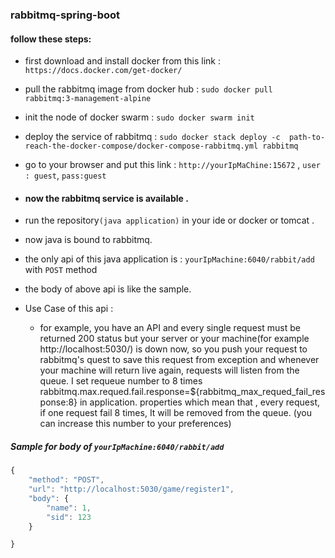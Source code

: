 ### rabbitmq-spring-boot

#### follow these steps:
- first download and install docker from this link : `https://docs.docker.com/get-docker/`
- pull the rabbitmq image from docker hub : `sudo docker pull rabbitmq:3-management-alpine`
- init the node of docker swarm : `sudo docker swarm init`
- deploy the service of rabbitmq : `sudo docker stack deploy -c  path-to-reach-the-docker-compose/docker-compose-rabbitmq.yml rabbitmq`
- go to your browser and put this link : `http://yourIpMaChine:15672` , `user : guest`, `pass:guest`
- #### now the rabbitmq service is available .

- run the repository`(java application)` in your ide or docker or tomcat .
- now java is bound to rabbitmq. 
- the only api of this java application is : `yourIpMachine:6040/rabbit/add` with `POST` method
- the body of above api is like the sample.
- Use Case of this api :
  - for example, you have an API and every single request must be returned 200 status but your server or your machine(for example http://localhost:5030/) is down now, so you push your request to rabbitmq's quest to save this request from exception and whenever your machine will return live again, requests will listen from the queue. I set requeue number to 8 times rabbitmq.max.requed.fail.response=${rabbitmq_max_requed_fail_response:8} in application. properties which mean that , every  request, if one request fail 8 times, It will be removed from the queue. (you can increase this number to your preferences)


##### Sample for body of `yourIpMachine:6040/rabbit/add`
``` js
{
    "method": "POST",
    "url": "http://localhost:5030/game/register1",
    "body": {
        "name": 1,
        "sid": 123
    }

}



```

